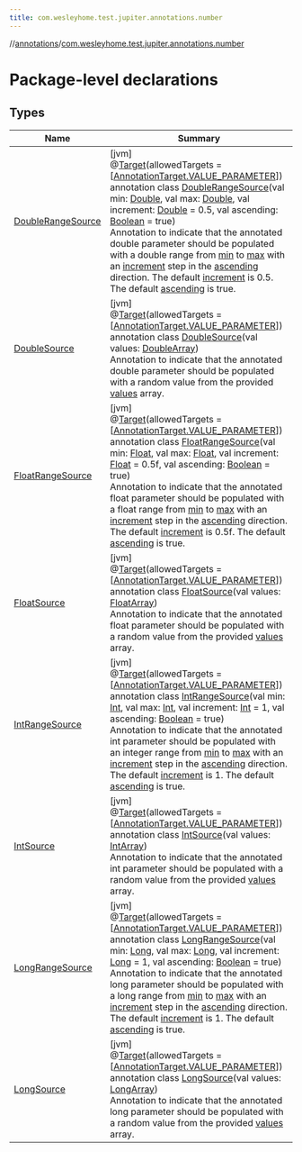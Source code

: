 ```yaml
---
title: com.wesleyhome.test.jupiter.annotations.number
---
```

//[annotations](../../index.html)/[com.wesleyhome.test.jupiter.annotations.number](index.html)



# Package-level declarations



## Types


| Name | Summary |
|---|---|
| [DoubleRangeSource](-double-range-source/index.html) | [jvm]<br>@[Target](https://kotlinlang.org/api/latest/jvm/stdlib/kotlin.annotation/-target/index.html)(allowedTargets = [[AnnotationTarget.VALUE_PARAMETER](https://kotlinlang.org/api/latest/jvm/stdlib/kotlin.annotation/-annotation-target/-v-a-l-u-e_-p-a-r-a-m-e-t-e-r/index.html)])<br>annotation class [DoubleRangeSource](-double-range-source/index.html)(val min: [Double](https://kotlinlang.org/api/latest/jvm/stdlib/kotlin/-double/index.html), val max: [Double](https://kotlinlang.org/api/latest/jvm/stdlib/kotlin/-double/index.html), val increment: [Double](https://kotlinlang.org/api/latest/jvm/stdlib/kotlin/-double/index.html) = 0.5, val ascending: [Boolean](https://kotlinlang.org/api/latest/jvm/stdlib/kotlin/-boolean/index.html) = true)<br>Annotation to indicate that the annotated double parameter should be populated with a double range from [min](-double-range-source/min.html) to [max](-double-range-source/max.html) with an [increment](-double-range-source/increment.html) step in the [ascending](-double-range-source/ascending.html) direction. The default [increment](-double-range-source/increment.html) is 0.5. The default [ascending](-double-range-source/ascending.html) is true. |
| [DoubleSource](-double-source/index.html) | [jvm]<br>@[Target](https://kotlinlang.org/api/latest/jvm/stdlib/kotlin.annotation/-target/index.html)(allowedTargets = [[AnnotationTarget.VALUE_PARAMETER](https://kotlinlang.org/api/latest/jvm/stdlib/kotlin.annotation/-annotation-target/-v-a-l-u-e_-p-a-r-a-m-e-t-e-r/index.html)])<br>annotation class [DoubleSource](-double-source/index.html)(val values: [DoubleArray](https://kotlinlang.org/api/latest/jvm/stdlib/kotlin/-double-array/index.html))<br>Annotation to indicate that the annotated double parameter should be populated with a random value from the provided [values](-double-source/values.html) array. |
| [FloatRangeSource](-float-range-source/index.html) | [jvm]<br>@[Target](https://kotlinlang.org/api/latest/jvm/stdlib/kotlin.annotation/-target/index.html)(allowedTargets = [[AnnotationTarget.VALUE_PARAMETER](https://kotlinlang.org/api/latest/jvm/stdlib/kotlin.annotation/-annotation-target/-v-a-l-u-e_-p-a-r-a-m-e-t-e-r/index.html)])<br>annotation class [FloatRangeSource](-float-range-source/index.html)(val min: [Float](https://kotlinlang.org/api/latest/jvm/stdlib/kotlin/-float/index.html), val max: [Float](https://kotlinlang.org/api/latest/jvm/stdlib/kotlin/-float/index.html), val increment: [Float](https://kotlinlang.org/api/latest/jvm/stdlib/kotlin/-float/index.html) = 0.5f, val ascending: [Boolean](https://kotlinlang.org/api/latest/jvm/stdlib/kotlin/-boolean/index.html) = true)<br>Annotation to indicate that the annotated float parameter should be populated with a float range from [min](-float-range-source/min.html) to [max](-float-range-source/max.html) with an [increment](-float-range-source/increment.html) step in the [ascending](-float-range-source/ascending.html) direction. The default [increment](-float-range-source/increment.html) is 0.5f. The default [ascending](-float-range-source/ascending.html) is true. |
| [FloatSource](-float-source/index.html) | [jvm]<br>@[Target](https://kotlinlang.org/api/latest/jvm/stdlib/kotlin.annotation/-target/index.html)(allowedTargets = [[AnnotationTarget.VALUE_PARAMETER](https://kotlinlang.org/api/latest/jvm/stdlib/kotlin.annotation/-annotation-target/-v-a-l-u-e_-p-a-r-a-m-e-t-e-r/index.html)])<br>annotation class [FloatSource](-float-source/index.html)(val values: [FloatArray](https://kotlinlang.org/api/latest/jvm/stdlib/kotlin/-float-array/index.html))<br>Annotation to indicate that the annotated float parameter should be populated with a random value from the provided [values](-float-source/values.html) array. |
| [IntRangeSource](-int-range-source/index.html) | [jvm]<br>@[Target](https://kotlinlang.org/api/latest/jvm/stdlib/kotlin.annotation/-target/index.html)(allowedTargets = [[AnnotationTarget.VALUE_PARAMETER](https://kotlinlang.org/api/latest/jvm/stdlib/kotlin.annotation/-annotation-target/-v-a-l-u-e_-p-a-r-a-m-e-t-e-r/index.html)])<br>annotation class [IntRangeSource](-int-range-source/index.html)(val min: [Int](https://kotlinlang.org/api/latest/jvm/stdlib/kotlin/-int/index.html), val max: [Int](https://kotlinlang.org/api/latest/jvm/stdlib/kotlin/-int/index.html), val increment: [Int](https://kotlinlang.org/api/latest/jvm/stdlib/kotlin/-int/index.html) = 1, val ascending: [Boolean](https://kotlinlang.org/api/latest/jvm/stdlib/kotlin/-boolean/index.html) = true)<br>Annotation to indicate that the annotated int parameter should be populated with an integer range from [min](-int-range-source/min.html) to [max](-int-range-source/max.html) with an [increment](-int-range-source/increment.html) step in the [ascending](-int-range-source/ascending.html) direction. The default [increment](-int-range-source/increment.html) is 1. The default [ascending](-int-range-source/ascending.html) is true. |
| [IntSource](-int-source/index.html) | [jvm]<br>@[Target](https://kotlinlang.org/api/latest/jvm/stdlib/kotlin.annotation/-target/index.html)(allowedTargets = [[AnnotationTarget.VALUE_PARAMETER](https://kotlinlang.org/api/latest/jvm/stdlib/kotlin.annotation/-annotation-target/-v-a-l-u-e_-p-a-r-a-m-e-t-e-r/index.html)])<br>annotation class [IntSource](-int-source/index.html)(val values: [IntArray](https://kotlinlang.org/api/latest/jvm/stdlib/kotlin/-int-array/index.html))<br>Annotation to indicate that the annotated int parameter should be populated with a random value from the provided [values](-int-source/values.html) array. |
| [LongRangeSource](-long-range-source/index.html) | [jvm]<br>@[Target](https://kotlinlang.org/api/latest/jvm/stdlib/kotlin.annotation/-target/index.html)(allowedTargets = [[AnnotationTarget.VALUE_PARAMETER](https://kotlinlang.org/api/latest/jvm/stdlib/kotlin.annotation/-annotation-target/-v-a-l-u-e_-p-a-r-a-m-e-t-e-r/index.html)])<br>annotation class [LongRangeSource](-long-range-source/index.html)(val min: [Long](https://kotlinlang.org/api/latest/jvm/stdlib/kotlin/-long/index.html), val max: [Long](https://kotlinlang.org/api/latest/jvm/stdlib/kotlin/-long/index.html), val increment: [Long](https://kotlinlang.org/api/latest/jvm/stdlib/kotlin/-long/index.html) = 1, val ascending: [Boolean](https://kotlinlang.org/api/latest/jvm/stdlib/kotlin/-boolean/index.html) = true)<br>Annotation to indicate that the annotated long parameter should be populated with a long range from [min](-long-range-source/min.html) to [max](-long-range-source/max.html) with an [increment](-long-range-source/increment.html) step in the [ascending](-long-range-source/ascending.html) direction. The default [increment](-long-range-source/increment.html) is 1. The default [ascending](-long-range-source/ascending.html) is true. |
| [LongSource](-long-source/index.html) | [jvm]<br>@[Target](https://kotlinlang.org/api/latest/jvm/stdlib/kotlin.annotation/-target/index.html)(allowedTargets = [[AnnotationTarget.VALUE_PARAMETER](https://kotlinlang.org/api/latest/jvm/stdlib/kotlin.annotation/-annotation-target/-v-a-l-u-e_-p-a-r-a-m-e-t-e-r/index.html)])<br>annotation class [LongSource](-long-source/index.html)(val values: [LongArray](https://kotlinlang.org/api/latest/jvm/stdlib/kotlin/-long-array/index.html))<br>Annotation to indicate that the annotated long parameter should be populated with a random value from the provided [values](-long-source/values.html) array. |

